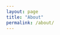 ```yaml
---
layout: page
title: "About"
permalink: /about/
---
```


<!DOCTYPE html>
<html lang="en">
<head>
    <meta charset="UTF-8">
    <meta name="viewport" content="width=device-width, initial-scale=1.0">
    <title>Wasatch-Archaeo | Text Content Styling</title>
    <style>
        /* Text-only styling that preserves existing navigation and footer */
        :root {
            --primary-color: #5b7e5f;
            --secondary-color: #8a6552;
            --accent-color: #d8b976;
            --light-bg: #f8f8f5;
            --dark-text: #333333;
        }
        
        /* Main content styles only */
        .content-wrapper {
            font-family: 'Segoe UI', Tahoma, Geneva, Verdana, sans-serif;
            line-height: 1.7;
            color: var(--dark-text);
            max-width: 900px;
            margin: 0 auto;
            padding: 0 20px;
        }
        
        /* Content headings */
        .content-wrapper h1 {
            font-size: 2.2rem;
            color: var(--primary-color);
            margin: 1.5rem 0;
            font-weight: 500;
            border-bottom: 2px solid var(--accent-color);
            padding-bottom: 0.5rem;
        }
        
        .content-wrapper h2 {
            font-size: 1.7rem;
            color: var(--secondary-color);
            margin: 2.2rem 0 1.2rem;
            font-weight: 500;
        }
        
        .content-wrapper h3 {
            font-size: 1.35rem;
            color: var(--primary-color);
            margin: 1.8rem 0 1rem;
            font-weight: 500;
        }
        
        /* Paragraph styling */
        .content-wrapper p {
            margin-bottom: 1.2rem;
            font-size: 1.05rem;
            line-height: 1.7;
            text-align: justify;
        }
        
        /* Emphasis */
        .content-wrapper strong, 
        .content-wrapper b {
            color: var(--secondary-color);
            font-weight: 600;
        }
        
        /* Horizontal rules */
        .content-wrapper hr {
            border: none;
            height: 1px;
            background-color: #e0e0e0;
            margin: 2rem 0;
        }
        
        /* Lists */
        .content-wrapper ul {
            margin-left: 1rem;
            margin-bottom: 1.5rem;
        }
        
        .content-wrapper li {
            margin-bottom: 0.7rem;
            position: relative;
            padding-left: 1.2rem;
            list-style-type: none;
        }
        
        .content-wrapper li::before {
            content: "•";
            color: var(--accent-color);
            font-weight: bold;
            position: absolute;
            left: 0;
        }
        
        /* Key terms */
        .key-term {
            background-color: rgba(216, 185, 118, 0.2);
            padding: 0 4px;
            border-radius: 3px;
        }
        
        /* Section dividers (subtle) */
        .subtle-divider {
            height: 1px;
            background: linear-gradient(to right, transparent, #e0e0e0, transparent);
            margin: 2rem 0;
            border: none;
        }
        
        /* Researcher title styling */
        .researcher-title {
            font-size: 1.2rem;
            font-weight: 500;
            text-align: center;
            margin: 1.5rem 0;
            color: var(--secondary-color);
            font-style: italic;
        }
        
        /* Box for important content */
        .highlight-box {
            border-left: 3px solid var(--accent-color);
            background-color: rgba(216, 185, 118, 0.1);
            padding: 1rem 1.5rem;
            margin: 1.5rem 0;
            border-radius: 0 4px 4px 0;
        }
        
        /* Quote styling */
        .content-wrapper blockquote {
            border-left: 3px solid var(--accent-color);
            padding: 0.5rem 0 0.5rem 1rem;
            margin: 1.5rem 0 1.5rem 1rem;
            font-style: italic;
            color: #555;
        }
    </style>
</head>
<body>
    <!-- 
    IMPORTANT: This is just a demonstration of the styling. 
    To implement this on your site:
    
    1. Copy only the CSS styles above
    2. Add the class "content-wrapper" to your main content container
    3. Add other classes as needed (key-term, subtle-divider, etc.)
    4. DO NOT modify your existing navigation or footer
    -->
    
    <div class="content-wrapper">
        <h1>About</h1>
        
        <h2>About the Researcher - Dr. Justin "JD" Dolinar</h2>
        
        <hr class="subtle-divider">
        
        <p class="researcher-title">Environmental Archaeologist &amp; Human-Environment Co-evolution Specialist</p>
        
        <hr class="subtle-divider">
        
        <h3>Research Focus</h3>
        <p>My doctoral research at the University of Utah examined the dynamic interplay between cultural practices and ecological processes throughout the Holocene period in the Intermountain West. This work culminated in the development of the <strong>Environmental Archaeology Heuristic (EAH)</strong>, an innovative framework integrating Optimal Foraging Theory with Niche Construction Theory.</p>
        
        <h3>Theoretical Framework</h3>
        <p>The EAH framework extends Butzer's (1982) "Archaeology as Human Ecology" concept by incorporating Bronfenbrenner's Bioecological Model—specifically its nested, multi-scalar PPCT framework—to enable comprehensive analysis of human-environment interactions across temporal and spatial scales.</p>
        
        <div class="highlight-box">
            <h3>Methodological Approach</h3>
            <p>My research employs a <strong>Two-Eyed Seeing approach</strong> that synthesizes:</p>
            <ul>
                <li>Indigenous Traditional Ecological Knowledge</li>
                <li>Quantitative Western scientific methodologies</li>
            </ul>
            
            <p>This integration illuminates how prehistoric hunter-gatherers not only optimized immediate resource extraction but actively modified their landscapes to ensure long-term environmental sustainability.</p>
        </div>
        
        <h3>Research Methods</h3>
        <p>My investigations utilize:</p>
        <ul>
            <li>Advanced geospatial analysis</li>
            <li>Statistical Computation</li>
            <li>Western North American Archaeological Theory</li>
            <li>Archaeo- &amp; Ethno-botanical techniques</li>
            <li>Evolutionary ecology methods</li>
            <li>Geomorphic &amp; Biogeographic Principles</li>
        </ul>
        
        <p>These approaches support my examination of subsistence-settlement patterns, floral diversity, and phenotypic adaptations—with Utah juniper serving as a key case study.</p>
        
        <h3>Impact &amp; Commitment</h3>
        <p>My work contributes to theoretical discussions on human resilience and sustainability by demonstrating the reciprocal feedbacks between cultural agency and environmental change. I remain committed to advancing interdisciplinary scholarship and fostering collaborative partnerships with Indigenous communities to enrich our collective understanding of past and present human ecological dynamics.</p>
        
        <hr class="subtle-divider">
        
        <h2>Why Environmental Archaeology?</h2>
        
        <p>Environmental archaeology provides a critical lens for understanding the complex, reciprocal relationships between human societies and their environments over time. This discipline transcends traditional archaeological narratives that treat culture and nature as distinct domains, instead emphasizing that human actions—from subsistence practices to land management—are inextricably linked to and co-constitutive of the natural world.</p>
        
        <p>The field builds upon Julian Steward's cultural ecology and Butzer's (1982) seminal concept of "Archaeology as Human Ecology." Steward's pioneering work on cultural adaptation to environmental conditions established the foundation for understanding how core cultural features evolve in response to ecological challenges. Butzer expanded this framework by emphasizing the bidirectional relationship—framing human behavior as both responding to and actively shaping environmental processes. Through this ecological lens, researchers identify dynamic feedback loops that sustain or transform ecosystems over millennia. Environmental archaeology further benefits from Bronfenbrenner's Bioecological Model, particularly its nested <span class="key-term">PPCT (Process, Person, Context, Time)</span> framework, enabling multi-scalar analysis of human–environment interactions.</p>
        
        <p>This approach moves beyond environmental determinism by recognizing the agency of prehistoric peoples who actively modified landscapes—not merely adapting to existing conditions but engineering environments to enhance resource predictability and resilience. The methodological synergy of advanced geospatial analyses, archaeobotanical studies, and evolutionary ecology enriches our understanding of past subsistence–settlement patterns and the co-evolutionary processes underlying sustainable human–environment systems.</p>
        
        <blockquote>
            Environmental archaeology offers profound insights into strategies underpinning long-term human resilience and sustainability—increasingly relevant as contemporary societies face ecological challenges that echo those of the past.
        </blockquote>
        
        <hr class="subtle-divider">
        
        <h2>Why the Intermountain West?</h2>
        
        <p>The Intermountain West serves as a natural laboratory for environmental archaeological inquiry, where ecological, cultural, and climatic complexities converge. This region's environmental heterogeneity—encompassing riparian corridors, sagebrush steppes, juniper woodlands, sub-irrigated valleys, and rugged foothills—creates a mosaic of microhabitats that historically sustained diverse subsistence strategies.</p>
        
        <p>A defining feature of this landscape is its climatic stationarity punctuated by pronounced variability, exemplified by the western North American late Holocene moisture dipole. This phenomenon created a dynamic interplay between mesic and arid zones, fostering persistent floral and faunal refugia. In mesic areas, abundant water supported stable, productive ecosystems that served as resource-rich havens, while in arid regions, drought-adapted plant and animal communities maintained resilience despite harsh conditions. These refugial zones provided prehistoric populations with reliable resources and critical fallback positions during climatic fluctuations.</p>
        
        <p>This climatic complexity drove innovative adaptive strategies among prehistoric groups. In southwestern Wyoming, hunter-gatherers exploited both mesic refugia—capitalizing on predictable plant and animal resources—and arid zones, where specialized adaptations ensured survival under resource-constrained conditions. This duality exemplifies the reciprocal relationship between environmental conditions and human agency that forms a core principle of environmental archaeology.</p>
        
        <p>The region's well-documented archaeological record, combined with its inherent ecological diversity, provides crucial insights into the co-evolutionary processes of human–environment interactions. Prehistoric communities actively managed landscapes through practices such as surplus storage, controlled burning, and selective harvesting—practices effectively captured by the <span class="key-term">Environmental Archaeology Heuristic (EAH)</span>.</p>
        
        <p>The Intermountain West, with its blend of climatic stationarity, late Holocene moisture gradients, and persistent refugial zones, offers an ideal context for advancing our understanding of sustainability, resilience, and the transformative power of cultural practices on ecological systems.</p>
    </div>
</body>
</html>
